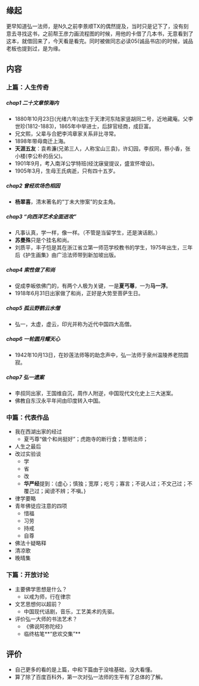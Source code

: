 ##  缘起
更早知道弘一法师，是N久之前李景顺TX的偶然提及，当时只是记下了，没有刻意去寻找这书，之前帮王彦力画流程图的时候，用他的卡借了几本书，无意看到了这本，就借回来了，今天看是看完。同时被做同志必读05(诚品书店)的时候，诚品老板也提到过，是为缘。

##  内容

###  上篇：人生传奇
#####  chap1 二十文章惊海内
+ 1880年10月23日(光绪六年)出生于天津河东陆家竖胡同二号，近地藏庵。父李世珍(1812-1883)，1865年中举进士，后辞官经商，成巨富。
+ 兄文熙，父辈与合肥李鸿章家关系非比寻常。
+ 1898年带母南迁上海。
+ **天涯五友**：袁希濂(兄弟三人，人称宝山三袁)，许幻园，李叔同，蔡小香，张小楼(李公朴的岳父)。
+ 1901年9月，考入南洋公学特班(经沈寐叟提议，盛宣怀增设)。
+ 1905年3月，生母王氏病逝，只有四十五岁。

#####  chap2 曾经欢场色相因
+ **杨翠喜**，清末著名的“丁未大惨案”的女主角。

#####  chap3 “向西洋艺术全面进攻”
+ 凡事认真，学一样，像一样。（不管是当留学生，还是演话剧。）
+ **苏曼殊**只是个挂名和尚。
+ 刘质平，丰子恺是其在浙江省立第一师范学校教书的学生，1975年出生，三年后《护生画集》由广洽法师带到新加坡出版。

#####  chap4 索性做了和尚
+ 促成李皈依佛门的，有两个人极为关键，一是**夏丐尊**，一为**马一浮**。
+ 1918年6月31日出家做了和尚，正好是大势至菩萨生日。

#####  chap5 孤云野鹤云水僧
+ 弘一，太虚，虚云，印光并称为近代中国四大高僧。

#####  chap6 一轮圆月耀天心
+ 1942年10月13日，在妙莲法师等的助念声中，弘一法师于泉州温陵养老院圆寂。

#####  chap7 弘一遗案
+ 李叔同出家，王国维自沉，周作人附逆，中国现代文化史上三大迷案。
+ 佛教自东汉永平年间由印度转入中国。

###  中篇：代表作品
+ 我在西湖出家的经过
	+ 夏丐尊“做个和尚挺好”；虎跑寺的断行食；慧明法师；
+ 人生之最后
+ 改过实验谈
	+ 学
	+ 省
	+ 改
	+ **华严经**提到：{虚心；慎独；宽厚；吃亏；寡言；不说人过；不文己过；不覆己过；闻谤不辨；不嗔。}
+ 律学要略
+ 青年佛徒应注意的四项
	+ 惜福
	+ 习劳
	+ 持戒
	+ 自尊
+ 佛法十疑略释
+ 清凉歌
+ 晚晴集

###  下篇：开放讨论
+ 主要佛学思想是什么？
	+ 以戒为师，行在律宗
+ 文艺思想何以超前？
	+ 中国现代话剧，音乐，工艺美术的先驱。
+ 评价弘一大师的书法艺术？
	+ 《佛说阿弥陀经》
	+ 临终枯笔**“悲欢交集”**


##  评价
+ 自己更多的看的是上篇，中和下篇由于没啥基础，没大看懂。
+ 算了除了百度百科外，第一次对弘一法师的生平有了总体的了解。